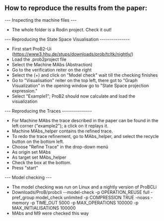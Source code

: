 ## How to reproduce the results from the paper:


--- Inspecting the machine files ---
* The whole folder is a Rodin project. Check it out!

--- Reproducing the State Space Visualisation ---------------
* First start ProB2-Ui (https://www3.hhu.de/stups/downloads/prob/tcltk/nightly/)
* Load the .prob2project file
* Select the Machine MAbs (Abstraction)
* Go to the verification reiter on the right
* Select the (+) and click on "Model check" wait till the checking finishes
* Go to "Visualisation" reiter on the top left, there got to "Graph Visualization" in the opening window go to "State Space projection expression."
* Select "Example1"; ProB2 should now calculate and load the visualization

--- Reproducing the Traces ---------------
* For Machine MAbs the trace described in the paper can be found in the left corner ("example2"); a click on it replays it.
* Machine MAbs_helper contains the refined trace.
* To redo the trace refinement, go to MAbs_helper, and select the recycle button on the bottom left. 
* Choose "Refine Trace" in the drop-down menü
* As origin set MAbs
* As target set MAbs_helper
* Check the box at the bottom.
* Press "start"


--- Model checking ---
* The model checking was run on Linux and a nightly version of ProBCLi
*  Downloads/ProB/probcli --model-check -p OPERATION_REUSE full -pref_group model_check unlimited -p COMPRESSION TRUE -noass -memory -p TIME_OUT 5000 -p MAX_OPERATIONS 100000 -p MAX_INITIALISATIONS 100000 <FileName>
* MAbs and M9 were checked this way
